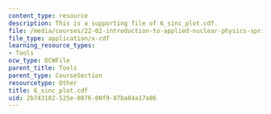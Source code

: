 ```yaml
---
content_type: resource
description: This is a supporting file of 6_sinc_plot.cdf.
file: /media/courses/22-02-introduction-to-applied-nuclear-physics-spring-2012/2b743182525e087600f987ba84a17a86_6_sinc_plot.cdf
file_type: application/x-cdf
learning_resource_types:
- Tools
ocw_type: OCWFile
parent_title: Tools
parent_type: CourseSection
resourcetype: Other
title: 6_sinc_plot.cdf
uid: 2b743182-525e-0876-00f9-87ba84a17a86
---
```

